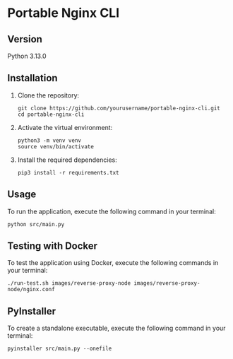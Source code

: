 # Portable Nginx CLI

## Version

Python 3.13.0

## Installation

1. Clone the repository:
   ```
   git clone https://github.com/yourusername/portable-nginx-cli.git
   cd portable-nginx-cli
   ```

2. Activate the virtual environment:
   ```
   python3 -m venv venv
   source venv/bin/activate
   ```

3. Install the required dependencies:
   ```
   pip3 install -r requirements.txt
   ```

## Usage

To run the application, execute the following command in your terminal:
```
python src/main.py
```

## Testing with Docker

To test the application using Docker, execute the following commands in your terminal:

```
./run-test.sh images/reverse-proxy-node images/reverse-proxy-node/nginx.conf
```

## PyInstaller

To create a standalone executable, execute the following command in your terminal:
```
pyinstaller src/main.py --onefile
```